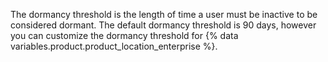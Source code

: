 The dormancy threshold is the length of time a user must be inactive to be considered dormant. The default dormancy threshold is 90 days, however you can customize the dormancy threshold for {% data variables.product.product_location_enterprise %}.
